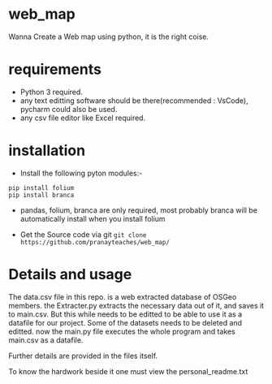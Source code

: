 # web_map
Wanna Create a Web map using python, it is the right coise.

# requirements
* Python 3 required.
* any text editting software should be there(recommended : VsCode), pycharm could also be used.
* any csv file editor like Excel required.

# installation
* Install the following pyton modules:-
``` pip install pandas
pip install folium
pip install branca 
```
* pandas, folium, branca are only required, most probably branca will be automatically install when you install folium

* Get the Source code via git
``` git clone https://github.com/pranayteaches/web_map/ ```
# Details and usage
The data.csv file in this repo. is a web extracted database of OSGeo members.
the Extracter.py extracts the necessary data out of it, and saves it to main.csv.
But this while needs to be editted to be able to use it as a datafile for our project.
Some of the datasets needs to be deleted and editted.
now the main.py file executes the whole program and takes main.csv as a datafile.


Further details are provided in the files itself.

To know the hardwork beside it one must view the personal_readme.txt




